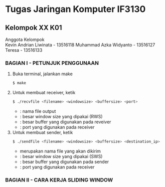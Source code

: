 # Tugas Jaringan Komputer IF3130
## Kelompok XX K01
Anggota Kelompok  
Kevin Andrian Liwinata - 13516118
Muhammad Azka Widyanto - 13516127
Teresa                 - 13516133

### BAGIAN I - PETUNJUK PENGGUNAAN
1. Buka terminal, jalankan make
    ```sh
    $ make
    ```
2. Untuk membuat receiver, ketik
    ```sh
    $ ./recvfile <filename> <windowsize> <buffersize> <port>
    ```
    - <filename> : nama file output
    - <windowsize> : besar window size yang dipakai (RWS)
    - <buffersize> : besar buffer yang digunakan pada reveiver
    - <port> : port yang digunakan pada receiver
3. Untuk membuat sender, ketik
    ```sh
    $ ./sendfile <filename> <windowsize> <buffersize> <destination_ip> <destination_port>
    ```
    - <filename> merupakan nama file yang akan dikirim
    - <windowsize> : besar window size yang dipakai (SWS)
    - <buffersize> : besar buffer yang digunakan pada sender
    - <port> : port yang digunakan pada receiver

### BAGIAN II - CARA KERJA SLIDING WINDOW




